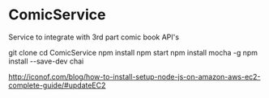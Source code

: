 # ComicService
Service to integrate with 3rd part comic book API's

git clone <url>
cd ComicService
npm install
npm start
npm install mocha -g
npm install --save-dev chai


http://iconof.com/blog/how-to-install-setup-node-js-on-amazon-aws-ec2-complete-guide/#updateEC2
